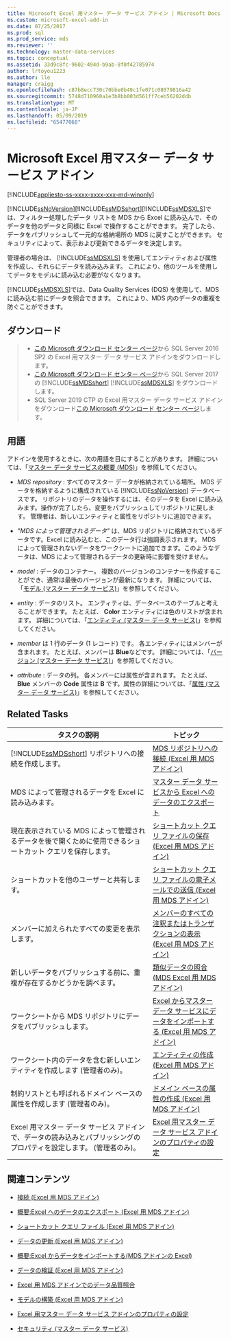 ```yaml
---
title: Microsoft Excel 用マスター データ サービス アドイン | Microsoft Docs
ms.custom: microsoft-excel-add-in
ms.date: 07/25/2017
ms.prod: sql
ms.prod_service: mds
ms.reviewer: ''
ms.technology: master-data-services
ms.topic: conceptual
ms.assetid: 33d9c8fc-9602-494d-b9ab-8f0f42785974
author: lrtoyou1223
ms.author: lle
manager: craigg
ms.openlocfilehash: c87b8ecc730c70bbe0b49c1fe071c08079816a42
ms.sourcegitcommit: 5748d710960a1e3b8bb003d561ff7ceb56202ddb
ms.translationtype: MT
ms.contentlocale: ja-JP
ms.lasthandoff: 05/09/2019
ms.locfileid: "65477068"
---
```

# <a name="master-data-services-add-in-for-microsoft-excel"></a>Microsoft Excel 用マスター データ サービス アドイン

[!INCLUDE[appliesto-ss-xxxx-xxxx-xxx-md-winonly](../../includes/appliesto-ss-xxxx-xxxx-xxx-md-winonly.md)]

  [!INCLUDE[ssNoVersion](../../includes/ssnoversion-md.md)][!INCLUDE[ssMDSshort](../../includes/ssmdsshort-md.md)][!INCLUDE[ssMDSXLS](../../includes/ssmdsxls-md.md)]では、フィルター処理したデータ リストを MDS から Excel に読み込んで、そのデータを他のデータと同様に Excel で操作することができます。 完了したら、データをパブリッシュして一元的な格納場所の MDS に戻すことができます。 セキュリティによって、表示および更新できるデータを決定します。  
  
 管理者の場合は、 [!INCLUDE[ssMDSXLS](../../includes/ssmdsxls-md.md)] を使用してエンティティおよび属性を作成し、それらにデータを読み込みます。 これにより、他のツールを使用してデータをモデルに読み込む必要がなくなります。  
  
 [!INCLUDE[ssMDSXLS](../../includes/ssmdsxls-md.md)]では、Data Quality Services (DQS) を使用して、MDS に読み込む前にデータを照合できます。 これにより、MDS 内のデータの重複を防ぐことができます。  

## <a name="downloads"></a>ダウンロード 
>*  [この Microsoft ダウンロード センター ページ](https://www.microsoft.com/download/details.aspx?id=56838)から SQL Server 2016 SP2 の Excel 用マスター データ サービス アドインをダウンロードします。 
>* [この Microsoft ダウンロード センター ページ](https://go.microsoft.com/fwlink/?linkid=836867)から SQL Server 2017 の [!INCLUDE[ssMDSshort](../../includes/ssmdsshort-md.md)] [!INCLUDE[ssMDSXLS](../../includes/ssmdsxls-md.md)] をダウンロードします。
>*  SQL Server 2019 CTP の Excel 用マスター データ サービス アドインをダウンロード[この Microsoft ダウンロード センター ページ](https://go.microsoft.com/fwlink/?linkid=2086948)します。 
 
  
## <a name="terms"></a>用語  
 アドインを使用するときに、次の用語を目にすることがあります。 詳細については、「[マスター データ サービスの概要 (MDS)](../../master-data-services/master-data-services-overview-mds.md)」を参照してください。  
  
-   *MDS repository* : すべてのマスター データが格納されている場所。 MDS データを格納するように構成されている [!INCLUDE[ssNoVersion](../../includes/ssnoversion-md.md)] データベースです。 リポジトリのデータを操作するには、そのデータを Excel に読み込みます。操作が完了したら、変更をパブリッシュしてリポジトリに戻します。 管理者は、新しいエンティティと属性をリポジトリに追加できます。  
  
-   *"MDS によって管理されるデータ"* は、MDS リポジトリに格納されているデータです。Excel に読み込むと、このデータ行は強調表示されます。 MDS によって管理されないデータをワークシートに追加できます。このようなデータは、MDS によって管理されるデータの更新時に影響を受けません。  
  
-   *model* : データのコンテナー。 複数のバージョンのコンテナーを作成することができ、通常は最後のバージョンが最新になります。 詳細については、「[モデル (マスター データ サービス)](../../master-data-services/models-master-data-services.md)」を参照してください。  
  
-   *entity* : データのリスト。 エンティティは、データベースのテーブルと考えることができます。 たとえば、 **Color** エンティティには色のリストが含まれます。 詳細については、「[エンティティ (マスター データ サービス)](../../master-data-services/entities-master-data-services.md)」を参照してください。  
  
-   *member* は 1 行のデータ (1 レコード) です。 各エンティティにはメンバーが含まれます。 たとえば、メンバーは **Blue**などです。 詳細については、「[バージョン (マスター データ サービス)](../../master-data-services/members-master-data-services.md)」を参照してください。  
  
-   *attribute* : データの列。 各メンバーには属性が含まれます。 たとえば、**Blue** メンバーの **Code** 属性は **B** です。属性の詳細については、「[属性 (マスター データ サービス)](../../master-data-services/attributes-master-data-services.md)」を参照してください。  
  
## <a name="related-tasks"></a>Related Tasks  
  
|タスクの説明|トピック|  
|----------------------|-----------|  
|[!INCLUDE[ssMDSshort](../../includes/ssmdsshort-md.md)] リポジトリへの接続を作成します。|[MDS リポジトリへの接続 &#40;Excel 用 MDS アドイン&#41;](../../master-data-services/microsoft-excel-add-in/connect-to-an-mds-repository-mds-add-in-for-excel.md)|  
|MDS によって管理されるデータを Excel に読み込みます。|[マスター データ サービスから Excel へのデータのエクスポート](../../master-data-services/microsoft-excel-add-in/export-data-to-excel-from-master-data-services.md)|  
|現在表示されている MDS によって管理されるデータを後で開くために使用できるショートカット クエリを保存します。|[ショートカット クエリ ファイルの保存 &#40;Excel 用 MDS アドイン&#41;](../../master-data-services/microsoft-excel-add-in/save-a-shortcut-query-file-mds-add-in-for-excel.md)|  
|ショートカットを他のユーザーと共有します。|[ショートカット クエリ ファイルの電子メールでの送信 &#40;Excel 用 MDS アドイン&#41;](../../master-data-services/microsoft-excel-add-in/email-a-shortcut-query-file-mds-add-in-for-excel.md)|  
|メンバーに加えられたすべての変更を表示します。|[メンバーのすべての注釈またはトランザクションの表示 &#40;Excel 用 MDS アドイン&#41;](../../master-data-services/microsoft-excel-add-in/view-all-annotations-or-transactions-for-a-member-mds-add-in-for-excel.md)|  
|新しいデータをパブリッシュする前に、重複が存在するかどうかを調べます。|[類似データの照合 &#40;MDS Excel 用 MDS アドイン&#41;](../../master-data-services/microsoft-excel-add-in/match-similar-data-mds-add-in-for-excel.md)|  
|ワークシートから MDS リポジトリにデータをパブリッシュします。|[Excel からマスター データ サービスにデータをインポートする &#40;Excel 用 MDS アドイン&#41;](../../master-data-services/microsoft-excel-add-in/import-data-from-excel-to-master-data-services-mds-add-in-for-excel.md)|  
|ワークシート内のデータを含む新しいエンティティを作成します (管理者のみ)。|[エンティティの作成 &#40;Excel 用 MDS アドイン&#41;](../../master-data-services/microsoft-excel-add-in/create-an-entity-mds-add-in-for-excel.md)|  
|制約リストとも呼ばれるドメイン ベースの属性を作成します (管理者のみ)。|[ドメイン ベースの属性の作成 &#40;Excel 用 MDS アドイン&#41;](../../master-data-services/microsoft-excel-add-in/create-a-domain-based-attribute-mds-add-in-for-excel.md)|  
|Excel 用マスター データ サービス アドインで、データの読み込みとパブリッシングのプロパティを設定します。 (管理者のみ)。|[Excel 用マスター データ サービス アドインのプロパティの設定](../../master-data-services/microsoft-excel-add-in/setting-properties-for-master-data-services-add-in-for-excel.md)|  
  
## <a name="related-content"></a>関連コンテンツ  
  
-   [接続 (Excel 用 MDS アドイン)](../../master-data-services/microsoft-excel-add-in/connections-mds-add-in-for-excel.md)  
  
-   [概要:Excel へのデータのエクスポート &#40;Excel 用 MDS アドイン&#41;](../../master-data-services/microsoft-excel-add-in/overview-exporting-data-to-excel-mds-add-in-for-excel.md)  
  
-   [ショートカット クエリ ファイル &#40;Excel 用 MDS アドイン&#41;](../../master-data-services/microsoft-excel-add-in/shortcut-query-files-mds-add-in-for-excel.md)  
  
-   [データの更新 (Excel 用 MDS アドイン)](../../master-data-services/microsoft-excel-add-in/refreshing-data-mds-add-in-for-excel.md)  
  
-   [概要:Excel からデータをインポートする&#40;MDS アドインの Excel&#41;](../../master-data-services/microsoft-excel-add-in/overview-importing-data-from-excel-mds-add-in-for-excel.md)  
  
-   [データの検証 (Excel 用 MDS アドイン)](../../master-data-services/microsoft-excel-add-in/validating-data-mds-add-in-for-excel.md)  
  
-   [Excel 用 MDS アドインでのデータ品質照合](../../master-data-services/microsoft-excel-add-in/data-quality-matching-in-the-mds-add-in-for-excel.md)  
  
-   [モデルの構築 &#40;Excel 用 MDS アドイン&#41;](../../master-data-services/microsoft-excel-add-in/building-a-model-mds-add-in-for-excel.md)  
  
-   [Excel 用マスター データ サービス アドインのプロパティの設定](../../master-data-services/microsoft-excel-add-in/setting-properties-for-master-data-services-add-in-for-excel.md)  
  
-   [セキュリティ &#40;マスター データ サービス&#41;](../../master-data-services/security-master-data-services.md)  
  
  
